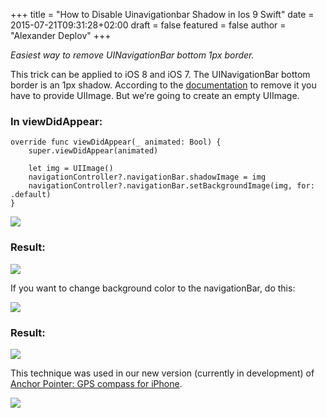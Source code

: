 +++
title = "How to Disable Uinavigationbar Shadow in Ios 9 Swift"
date = 2015-07-21T09:31:28+02:00
draft = false
featured = false
author = "Alexander Deplov"
+++

*Easiest way to remove UINavigationBar bottom 1px border.*

This trick can be applied to iOS 8 and iOS 7. The UINavigationBar bottom border is an 1px shadow. According to the [documentation](https://developer.apple.com/library/ios/documentation/UIKit/Reference/UINavigationBar_Class/#//apple_ref/occ/instp/UINavigationBar/shadowImage) to remove it you have to provide UIImage. But we’re going to create an empty UIImage.

### In viewDidAppear:

```
override func viewDidAppear(_ animated: Bool) {
    super.viewDidAppear(animated) 

    let img = UIImage()
    navigationController?.navigationBar.shadowImage = img
    navigationController?.navigationBar.setBackgroundImage(img, for: .default)
}

```
![](images/1.jpg)

### Result:

![](images/2.jpg)

If you want to change background color to the navigationBar, do this:

![](images/3.jpg)

### Result:

![](images/4.jpg)

This technique was used in our new version (currently in development) of [Anchor Pointer: GPS compass for iPhone](https://itunes.apple.com/us/app/anchor-pointer-gps-compass/id791684332?mt=8).

![](images/5.jpg)
